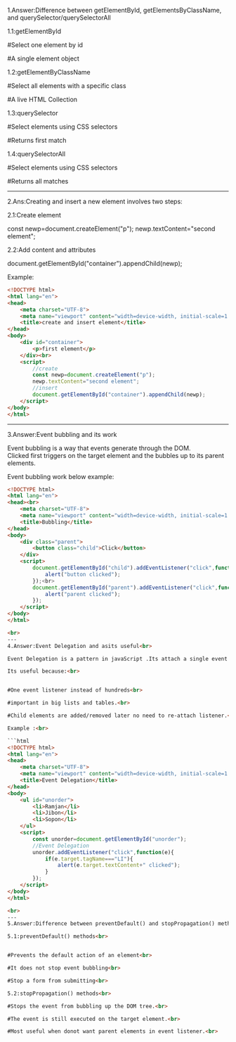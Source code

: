 
1.Answer:Difference between getElementById, getElementsByClassName, and querySelector/querySelectorAll

1.1:getElementById <br>


#Select one element by id <br>

#A single element object<br>

1.2:getElementByClassName <br>


#Select all elements with a specific class<br>

#A live HTML Collection<br>

1.3:querySelector<br>


#Select elements using CSS selectors<br>

#Returns first match<br>

1.4:querySelectorAll<br> 


#Select elements using CSS selectors<br>

#Returns all matches<br>

---

2.Ans:Creating and insert a new element involves two steps:<br>


2.1:Create element<br>

 const newp=document.createElement("p");
 newp.textContent="second element";

2.2:Add content and attributes<br>

document.getElementById("container").appendChild(newp);

Example:<br>

```html
<!DOCTYPE html>
<html lang="en">
<head>
    <meta charset="UTF-8">
    <meta name="viewport" content="width=device-width, initial-scale=1.0">
    <title>create and insert element</title>
</head>
<body>
    <div id="container">
        <p>first element</p>
    </div><br>
    <script>
        //create
        const newp=document.createElement("p");
        newp.textContent="second element";
        //insert
        document.getElementById("container").appendChild(newp);
    </script>
</body>
</html>

```
---
3.Answer:Event bubbling and its work<br>

Event bubbling is a way that events generate through the DOM.<br>
Clicked first triggers on the target element and the bubbles up to its parent elements.<br>

Event bubbling work below example:<br>

```html
<!DOCTYPE html>
<html lang="en">
<head><br>
    <meta charset="UTF-8">
    <meta name="viewport" content="width=device-width, initial-scale=1.0">
    <title>Bubbling</title>
</head>
<body>
    <div class="parent">
        <button class="child">Click</button>
    </div>
    <script>
        document.getElementById("child").addEventListener("click",function(){
            alert("button clicked");
        });<br>
        document.getElementById("parent").addEventListener("click",function(){
            alert("parent clicked");
        });
    </script>
</body>
</html> 

<br>
---
4.Answer:Event Delegation and asits useful<br>

Event Delegation is a pattern in javaScript .Its attach a single event listener to a parent<br> instead of attaching separate listeners to its of its child elements.<br>

Its useful because:<br>


#One event listener instead of hundreds<br>

#important in big lists and tables.<br>

#Child elements are added/removed later no need to re-attach listener.<br>

Example :<br>

```html
<!DOCTYPE html>
<html lang="en">
<head>
    <meta charset="UTF-8">
    <meta name="viewport" content="width=device-width, initial-scale=1.0">
    <title>Event Delegation</title>
</head>
<body>
    <ul id="unorder">
        <li>Ramjan</li>
        <li>Jibon</li>
        <li>Sopon</li>
    </ul>
    <script>
        const unorder=document.getElementById("unorder");
        //Event Delegation
        unorder.addEventListener("click",function(e){
            if(e.target.tagName==="LI"){
                alert(e.target.textContent+" clicked");
            }
        });
    </script>
</body>
</html>

<br>
---
5.Answer:Difference between preventDefault() and stopPropagation() methods<br>

5.1:preventDefault() methods<br>


#Prevents the default action of an element<br>

#It does not stop event bubbling<br>

#Stop a form from submitting<br>

5.2:stopPropagation() methods<br>

#Stops the event from bubbling up the DOM tree.<br>

#The event is still executed on the target element.<br>

#Most useful when donot want parent elements in event listener.<br>



